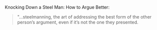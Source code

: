 <a href="https://themerelyreal.wordpress.com/2012/12/07/steelmanning/" style="text-decoration:none;" target="_blank" >Knocking Down a Steel Man: How to Argue Better</a>:

<blockquote>"...steelmanning, the art of addressing the best form of the other person’s argument, even if it’s not the one they presented.</blockquote>